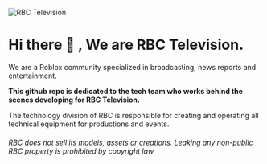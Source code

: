 ![RBC Television](https://github.com/user-attachments/assets/a06df9b8-e622-43dc-aeb7-5470e1935c73)

# Hi there 👋 , We are RBC Television. 
We are a Roblox community specialized in broadcasting, news reports and entertainment.

**This github repo is dedicated to the tech team who works behind the scenes developing for RBC Television.**

The technology division of RBC is responsible for creating and operating all technical equipment for productions and events.

###### RBC does not sell its models, assets or creations. Leaking any non-public RBC property is prohibited by copyright law
